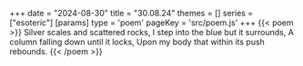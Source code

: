 +++
date = "2024-08-30"
title = "30.08.24"
themes = []
series = ["esoteric"]
[params]
  type = 'poem'
  pageKey = 'src/poem.js'
+++
{{< poem >}}
Silver scales and scattered rocks,
I step into the blue but it surrounds,
A column falling down until it locks,
Upon my body that within its push rebounds.
{{< /poem >}}
